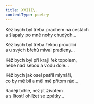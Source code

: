 ```yaml
---
title: XVIII\.
contentType: poetry
---
```


<section>

Kéž bych byl třeba prachem na cestách  
a šlapaly po mně nohy chudých…

</section>

<section>

Kéž bych byl třeba řekou proudící  
a u svých břehů míval pradleny…

</section>

<section>

Kéž bych byl při kraji řek topolem,  
nebe nad sebou a vodu dole…

</section>

<section>

Kéž bych jak osel patřil mlynáři,  
co by mě bil a měl mě přitom rád…

</section>

<section>

Raději tohle, než jít životem  
a s lítostí ohlížet se zpátky…

</section>
